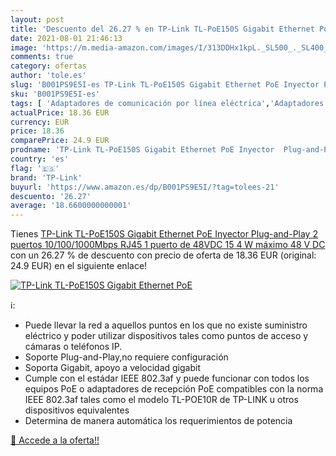 ```yaml
---
layout: post
title: 'Descuento del 26.27 % en TP-Link TL-PoE150S Gigabit Ethernet PoE '
date: 2021-08-01 21:46:13
image: 'https://m.media-amazon.com/images/I/313DDHx1kpL._SL500_._SL400_.jpg'
comments: true
category: ofertas
author: 'tole.es'
slug: 'B001PS9E5I-es TP-Link TL-PoE150S Gigabit Ethernet PoE Inyector Plug-and-...'
sku: 'B001PS9E5I-es'
tags: [ 'Adaptadores de comunicación por línea eléctrica','Adaptadores de red','Dispositivos de red','Informática','gigabit','tp-link', ]
actualPrice: 18.36 EUR
currency: EUR
price: 18.36
comparePrice: 24.9 EUR
prodname: 'TP-Link TL-PoE150S Gigabit Ethernet PoE Inyector  Plug-and-Play  2 puertos 10/100/1000Mbps RJ45  1 puerto de 48VDC  15 4 W  máximo 48 V DC '
country: 'es'
flag: '🇪🇸'
brand: 'TP-Link'
buyurl: 'https://www.amazon.es/dp/B001PS9E5I/?tag=tolees-21'
descuento: '26.27'
average: '18.6600000000001'
---
```


Tienes [TP-Link TL-PoE150S Gigabit Ethernet PoE Inyector  Plug-and-Play  2 puertos 10/100/1000Mbps RJ45  1 puerto de 48VDC  15 4 W  máximo 48 V DC ](https://www.amazon.es/dp/B001PS9E5I/?tag=tolees-21) con un 26.27 % de descuento con precio de oferta de 18.36 EUR (original: 24.9 EUR) en el siguiente enlace!

[![TP-Link TL-PoE150S Gigabit Ethernet PoE ](https://m.media-amazon.com/images/I/313DDHx1kpL._SL500_._SL400_.jpg)](https://www.amazon.es/dp/B001PS9E5I/?tag=tolees-21)

ℹ️:

- Puede llevar la red a aquellos puntos en los que no existe suministro eléctrico y poder utilizar dispositivos tales como puntos de acceso y cámaras o teléfonos IP.
- Soporte Plug-and-Play,no requiere configuración
- Soporta Gigabit, apoyo a velocidad gigabit
- Cumple con el estádar IEEE 802.3af y puede funcionar con todos los equipos PoE o adaptadores de recepción PoE compatibles con la norma IEEE 802.3af tales como el modelo TL-POE10R de TP-LINK u otros dispositivos equivalentes
- Determina de manera automática los requerimientos de potencia

[🛒 Accede a la oferta!!](https://www.amazon.es/dp/B001PS9E5I/?tag=tolees-21)
